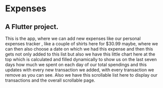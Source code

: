 # Expenses

A Flutter project.
---
This is the app, where we can add new expenses like our personal expenses tracker , like a couple of shirts here for $30.99 maybe, where we can then also choose a date on which we had this expense and then this gets not only added to this list but also we have this little chart here at the top which is calculated and filled dynamically to show us on the last seven days how much we spent on each day of our total spendings and this updates with every new transaction we added, with every transaction we remove as you can see. Also we have this scrollable list here to display our transactions and the overall scrollable page.
